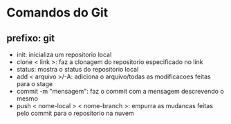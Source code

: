 # Comandos do Git

## prefixo: git

 - init: inicializa um repositorio local
 - clone < link >: faz a clonagem do repositorio especificado no link
 - status: mostra o status do repositorio local
 - add < arquivo >/-A: adiciona o arquivo/todas as modificacoes feitas para o stage
 - commit -m "mensagem": faz o commit com a mensagem descrevendo o mesmo
 - push < nome-local > < nome-branch >: empurra as mudancas feitas pelo commit para o repositorio na nuvem
